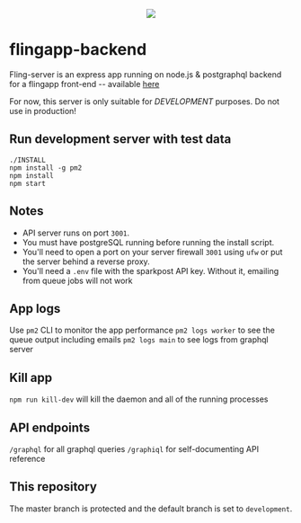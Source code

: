 <p align="center">
  <img src="full_title_compact@2x.png" />
</p>

# flingapp-backend

Fling-server is an express app running on node.js & postgraphql backend for a flingapp front-end -- available [here](https://github.com/ortonomy/flingapp-frontend)

For now, this server is only suitable for *DEVELOPMENT* purposes. Do not use in production!

## Run development server with test data 

````
./INSTALL
npm install -g pm2
npm install
npm start
````

## Notes
- API server runs on port ``3001``. 
- You must have postgreSQL running before running the install script.
- You'll need to open a port on your server firewall ``3001`` using ``ufw`` or put the server behind a reverse proxy.
- You'll need a ``.env`` file with the sparkpost API key. Without it, emailing from queue jobs will not work

## App logs
Use ``pm2`` CLI to monitor the app performance
``pm2 logs worker`` to see the queue output including emails
``pm2 logs main`` to see logs from graphql server

## Kill app
``npm run kill-dev`` will kill the daemon and all of the running processes


## API endpoints

``/graphql`` for all graphql queries
``/graphiql`` for self-documenting API reference


## This repository

The master branch is protected and the default branch is set to ``development``. 
